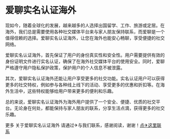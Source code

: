 # 爱聊实名认证海外

现如今，随着全球化的发展，越来越多的人选择出国留学、工作、旅游或定居。在海外，我们总是需要使用各种社交媒体平台来与家人朋友保持联系，而爱聊是一个值得信赖的选择。爱聊实名认证海外，让您在海外也能安心畅聊，享受便捷的社交网络。

爱聊实名认证海外，首先保证了用户的身份真实性和安全性。用户需要提供有效的身份证明文件进行实名认证，确保了在海外社交媒体平台的使用安全。同时，爱聊严格遵守用户隐私保护政策，保护用户的个人信息不被泄露。

其次，爱聊实名认证海外还能让用户享受更多的社交功能。实名认证用户可以获得更多的社交特权，例如参与各种线上线下的活动、享受更多的优惠和折扣等。在海外生活中，这些特权能够给用户带来更多的便利和乐趣。

总的来说，爱聊实名认证海外为海外用户提供了一个安全、便捷、优质的社交平台。无论身在何处，都能保持与家人朋友的联系，分享生活点滴，获得更多的社交乐趣。

更多 关于爱聊实名认证海外 请通过✈与我们联系，感谢阅读，谢谢！[点✈这里联系](https://w.k02.cc)